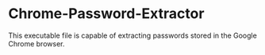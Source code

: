 # Chrome-Password-Extractor
This executable file is capable of extracting passwords stored in the Google Chrome browser.
